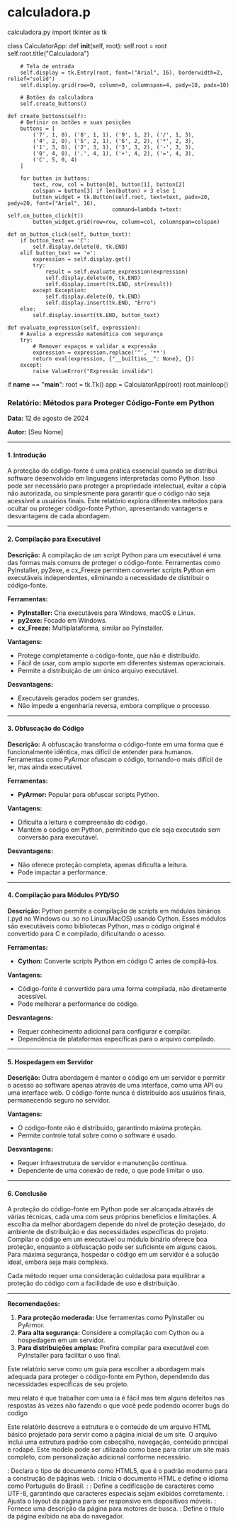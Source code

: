 # calculadora.p
calculadora.py
import tkinter as tk

class CalculatorApp:
    def __init__(self, root):
        self.root = root
        self.root.title("Calculadora")

        # Tela de entrada
        self.display = tk.Entry(root, font=("Arial", 16), borderwidth=2, relief="solid")
        self.display.grid(row=0, column=0, columnspan=4, pady=10, padx=10)

        # Botões da calculadora
        self.create_buttons()

    def create_buttons(self):
        # Definir os botões e suas posições
        buttons = [
            ('7', 1, 0), ('8', 1, 1), ('9', 1, 2), ('/', 1, 3),
            ('4', 2, 0), ('5', 2, 1), ('6', 2, 2), ('*', 2, 3),
            ('1', 3, 0), ('2', 3, 1), ('3', 3, 2), ('-', 3, 3),
            ('0', 4, 0), ('.', 4, 1), ('+', 4, 2), ('=', 4, 3),
            ('C', 5, 0, 4)
        ]

        for button in buttons:
            text, row, col = button[0], button[1], button[2]
            colspan = button[3] if len(button) > 3 else 1
            button_widget = tk.Button(self.root, text=text, padx=20, pady=20, font=("Arial", 16),
                                     command=lambda t=text: self.on_button_click(t))
            button_widget.grid(row=row, column=col, columnspan=colspan)

    def on_button_click(self, button_text):
        if button_text == 'C':
            self.display.delete(0, tk.END)
        elif button_text == '=':
            expression = self.display.get()
            try:
                result = self.evaluate_expression(expression)
                self.display.delete(0, tk.END)
                self.display.insert(tk.END, str(result))
            except Exception:
                self.display.delete(0, tk.END)
                self.display.insert(tk.END, "Erro")
        else:
            self.display.insert(tk.END, button_text)

    def evaluate_expression(self, expression):
        # Avalia a expressão matemática com segurança
        try:
            # Remover espaços e validar a expressão
            expression = expression.replace('^', '**')
            return eval(expression, {"__builtins__": None}, {})
        except:
            raise ValueError("Expressão inválida")

if __name__ == "__main__":
    root = tk.Tk()
    app = CalculatorApp(root)
    root.mainloop()
### Relatório: Métodos para Proteger Código-Fonte em Python

**Data:** 12 de agosto de 2024

**Autor:** [Seu Nome]

---

#### **1. Introdução**

A proteção do código-fonte é uma prática essencial quando se distribui software desenvolvido em linguagens interpretadas como Python. Isso pode ser necessário para proteger a propriedade intelectual, evitar a cópia não autorizada, ou simplesmente para garantir que o código não seja acessível a usuários finais. Este relatório explora diferentes métodos para ocultar ou proteger código-fonte Python, apresentando vantagens e desvantagens de cada abordagem.

---

#### **2. Compilação para Executável**

**Descrição:**
A compilação de um script Python para um executável é uma das formas mais comuns de proteger o código-fonte. Ferramentas como PyInstaller, py2exe, e cx_Freeze permitem converter scripts Python em executáveis independentes, eliminando a necessidade de distribuir o código-fonte.

**Ferramentas:**
- **PyInstaller:** Cria executáveis para Windows, macOS e Linux.
- **py2exe:** Focado em Windows.
- **cx_Freeze:** Multiplataforma, similar ao PyInstaller.

**Vantagens:**
- Protege completamente o código-fonte, que não é distribuído.
- Fácil de usar, com amplo suporte em diferentes sistemas operacionais.
- Permite a distribuição de um único arquivo executável.

**Desvantagens:**
- Executáveis gerados podem ser grandes.
- Não impede a engenharia reversa, embora complique o processo.

---

#### **3. Obfuscação do Código**

**Descrição:**
A obfuscação transforma o código-fonte em uma forma que é funcionalmente idêntica, mas difícil de entender para humanos. Ferramentas como PyArmor ofuscam o código, tornando-o mais difícil de ler, mas ainda executável.

**Ferramentas:**
- **PyArmor:** Popular para obfuscar scripts Python.

**Vantagens:**
- Dificulta a leitura e compreensão do código.
- Mantém o código em Python, permitindo que ele seja executado sem conversão para executável.

**Desvantagens:**
- Não oferece proteção completa, apenas dificulta a leitura.
- Pode impactar a performance.

---

#### **4. Compilação para Módulos PYD/SO**

**Descrição:**
Python permite a compilação de scripts em módulos binários (.pyd no Windows ou .so no Linux/MacOS) usando Cython. Esses módulos são executáveis como bibliotecas Python, mas o código original é convertido para C e compilado, dificultando o acesso.

**Ferramentas:**
- **Cython:** Converte scripts Python em código C antes de compilá-los.

**Vantagens:**
- Código-fonte é convertido para uma forma compilada, não diretamente acessível.
- Pode melhorar a performance do código.

**Desvantagens:**
- Requer conhecimento adicional para configurar e compilar.
- Dependência de plataformas específicas para o arquivo compilado.

---

#### **5. Hospedagem em Servidor**

**Descrição:**
Outra abordagem é manter o código em um servidor e permitir o acesso ao software apenas através de uma interface, como uma API ou uma interface web. O código-fonte nunca é distribuído aos usuários finais, permanecendo seguro no servidor.

**Vantagens:**
- O código-fonte não é distribuído, garantindo máxima proteção.
- Permite controle total sobre como o software é usado.

**Desvantagens:**
- Requer infraestrutura de servidor e manutenção contínua.
- Dependente de uma conexão de rede, o que pode limitar o uso.

---

#### **6. Conclusão**

A proteção do código-fonte em Python pode ser alcançada através de várias técnicas, cada uma com seus próprios benefícios e limitações. A escolha da melhor abordagem depende do nível de proteção desejado, do ambiente de distribuição e das necessidades específicas do projeto. Compilar o código em um executável ou módulo binário oferece boa proteção, enquanto a obfuscação pode ser suficiente em alguns casos. Para máxima segurança, hospedar o código em um servidor é a solução ideal, embora seja mais complexa.

Cada método requer uma consideração cuidadosa para equilibrar a proteção do código com a facilidade de uso e distribuição.

---

**Recomendações:**
1. **Para proteção moderada:** Use ferramentas como PyInstaller ou PyArmor.
2. **Para alta segurança:** Considere a compilação com Cython ou a hospedagem em um servidor.
3. **Para distribuições amplas:** Prefira compilar para executável com PyInstaller para facilitar o uso final.

Este relatório serve como um guia para escolher a abordagem mais adequada para proteger o código-fonte em Python, dependendo das necessidades específicas de seu projeto.

meu relato é que trabalhar com uma ia é fácil mas tem alguns defeitos nas respostas às vezes não fazendo o que você pede podendo ocorrer bugs do codigo 

Este relatório descreve a estrutura e o conteúdo de um arquivo HTML básico projetado para servir como a página inicial de um site. O arquivo inclui uma estrutura padrão com cabeçalho, navegação, conteúdo principal e rodapé. Este modelo pode ser utilizado como base para criar um site mais completo, com personalização adicional conforme necessário.

<!DOCTYPE html>: Declara o tipo de documento como HTML5, que é o padrão moderno para a construção de páginas web.
<html lang="pt-BR">: Inicia o documento HTML e define o idioma como Português do Brasil.
<head>:
<meta charset="UTF-8">: Define a codificação de caracteres como UTF-8, garantindo que caracteres especiais sejam exibidos corretamente.
<meta name="viewport" content="width=device-width, initial-scale=1.0">: Ajusta o layout da página para ser responsivo em dispositivos móveis.
<meta name="description" content="Página inicial de um site exemplo">: Fornece uma descrição da página para motores de busca.
<title>Meu Site</title>: Define o título da página exibido na aba do navegador.
<style>: Contém estilos CSS para personalizar a aparência da página.
<body>:
<header>: Inclui o título principal do site.
<nav>: Contém a barra de navegação com links para diferentes seções do site.
<main>: Área principal do conteúdo da página, com uma introdução e lista de elementos adicionais que podem ser incluídos.
<footer>: Rodapé da página com direitos autorais
Os estilos CSS incorporados no <style> são usados para estilizar a página, incluindo:
Estilização do Corpo (body): Define a fonte padrão, margens, preenchimentos e cor de fundo.
Estilização do Cabeçalho (header): Define a cor de fundo, a cor do texto e o alinhamento.
Estilização da Navegação (nav): Define o estilo da barra de navegação, incluindo o layout de lista e o comportamento ao passar o mouse sobre os links.
Estilização do Conteúdo Principal (main): Adiciona preenchimento e cor de fundo para a área de conteúdo.
Estilização do Rodapé (footer): Define a cor de fundo, a cor do texto e o alinhamento.
O arquivo HTML fornecido estabelece uma estrutura básica e funcional para uma página web. Ele inclui elementos essenciais como cabeçalho, navegação, conteúdo principal e rodapé, permitindo uma personalização fácil para atender às necessidades específicas de um site. A utilização de CSS para estilização melhora a aparência da página e facilita a personalização.
Este modelo serve como um ponto de partida para o desenvolvimento de sites mais complexos e pode ser expandido com mais páginas, estilos e funcionalidades conforme necessário.

